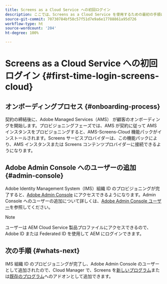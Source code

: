 ```yaml
---
title: Screens as a Cloud Service への初回ログイン
description: ここでは、Screens as a Cloud Service を使用するための最初の手順について説明します。
source-git-commit: 70730784bf58c57f51d7e9a6e17788861a95d726
workflow-type: ht
source-wordcount: '204'
ht-degree: 100%

---
```



# Screens as a Cloud Service への初回ログイン {#first-time-login-screens-cloud}


## オンボーディングプロセス {#onboarding-process}

契約の締結後に、Adobe Managed Services（AMS）
が顧客のオンボーディングを開始します。プロビジョニングフェーズでは、AMS が契約に従って AMS インスタンスをプロビジョニングすると、AMS-Screens-Cloud 機能パックがインストールされます。Screens サービスプロバイダーは、この機能パックにより、AMS インスタンスまたは Screens コンテンツプロバイダーに接続できるようになります。

## Adobe Admin Console へのユーザーの追加 {#admin-console}

Adobe Identity Management System（IMS）組織 ID のプロビジョニングが完了すると、[Adobe Admin Console](https://adminconsole.adobe.com/) にアクセスできるようになります。Admin Console へのユーザーの追加について詳しくは、[Adobe Admin Console ユーザー](https://helpx.adobe.com/jp/enterprise/admin-guide.html/enterprise/using/users.ug.html)を参照してください。

>[!NOTE]
>ユーザーは AEM Cloud Service 製品プロファイルにアクセスできるので、Adobe ID または Federated ID を使用して AEM にログインできます。

## 次の手順 {#whats-next}

IMS 組織 ID のプロビジョニングが完了し、Adobe Admin Console のユーザーとして追加されたので、Cloud Manager で、Screens を[新しいプログラム](/help/screens-cloud/onboarding-screens-cloud/add-on-new-program-screens-cloud.md)または[既存のプログラム](/help/screens-cloud/onboarding-screens-cloud/add-on-existing-program-screens-cloud.md)へのアドオンとして追加できます。